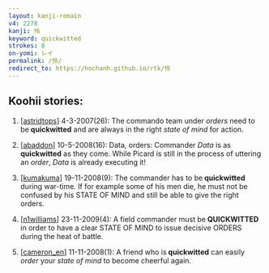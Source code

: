 ```yaml
---
layout: kanji-remain
v4: 2278
kanji: 怜
keyword: quickwitted
strokes: 8
on-yomi: レイ
permalink: /怜/
redirect_to: https://hochanh.github.io/rtk/怜
---
```


## Koohii stories: 

1) [<a href="http://kanji.koohii.com/profile/astridtops">astridtops</a>] 4-3-2007(26): The commando team under <em>orders</em> need to be<strong> quickwitted</strong> and are always in the right <em>state of mind</em> for action.

2) [<a href="http://kanji.koohii.com/profile/abaddon">abaddon</a>] 10-5-2008(16): Data, orders: Commander <em>Data</em> is as<strong> quickwitted</strong> as they come. While Picard is still in the process of uttering an <em>order</em>, <em>Data</em> is already executing it!

3) [<a href="http://kanji.koohii.com/profile/kumakuma">kumakuma</a>] 19-11-2008(9): The commander has to be<strong> quickwitted</strong> during war-time. If for example some of his men die, he must not be confused by his STATE OF MIND and still be able to give the right orders.

4) [<a href="http://kanji.koohii.com/profile/n1williams">n1williams</a>] 23-11-2009(4): A field commander must be<strong> QUICKWITTED</strong> in order to have a clear STATE OF MIND to issue decisive ORDERS during the heat of battle.

5) [<a href="http://kanji.koohii.com/profile/cameron_en">cameron_en</a>] 11-11-2008(1): A friend who is<strong> quickwitted</strong> can easily <em>order</em> your <em>state of mind</em> to become cheerful again.


